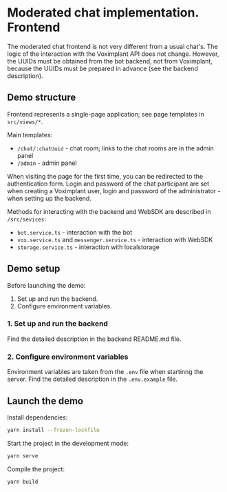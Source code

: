# Moderated chat implementation. Frontend

The moderated chat frontend is not very different from a usual chat's. The logic of the interaction with the Voximplant API does not change. However, the UUIDs must be obtained from the bot backend, not from Voximplant, because the UUIDs must be prepared in advance (see the backend description).

## Demo structure
Frontend represents a single-page application; see page templates in `src/views/*`.

Main templates:
- `/chat/:chatUuid` - chat room; links to the chat rooms are in the admin panel
- `/admin` - admin panel

When visiting the page for the first time, you can be redirected to the authentication form. Login and password of the chat participant are set when creating a Voximplant user, login and password of the administrator - when setting up the backend.

Methods for interacting with the backend and WebSDK are described in `/src/sevices`:
- `bot.service.ts` - interaction with the bot
- `vox.service.ts` and `messenger.service.ts` - interaction with WebSDK
- `storage.service.ts` - interaction with localstorage

## Demo setup
Before launching the demo:
1. Set up and run the backend.
2. Configure environment variables.

### 1. Set up and run the backend
Find the detailed description in the backend README.md file.

### 2. Configure environment variables
Environment variables are taken from the `.env` file when startinng the server. Find the detailed description in the `.env.example` file.

## Launch the demo
Install dependencies:

```bash
yarn install --frozen-lockfile
```

Start the project in the development mode:

```bash
yarn serve
```

Compile the project:

```bash
yarn build
```